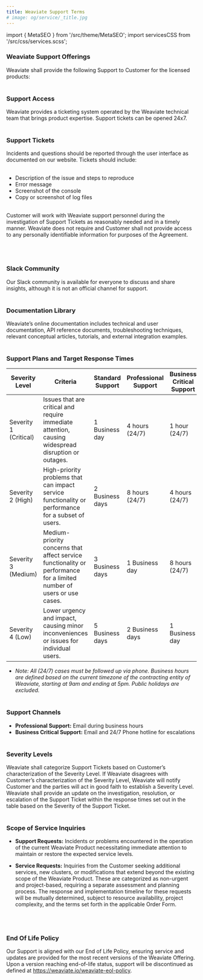 ```yaml
---
title: Weaviate Support Terms
# image: og/service/_title.jpg
---
```


import { MetaSEO } from '/src/theme/MetaSEO';
import servicesCSS from '/src/css/services.scss';
<MetaSEO img="og/service/_title.jpg" />


### **Weaviate Support Offerings**

Weaviate shall provide the following Support to Customer for the licensed products:
<br></br>

### **Support Access**

Weaviate provides a ticketing system operated by the Weaviate technical team that brings product expertise. Support tickets can be opened 24x7.
<br></br>

### **Support Tickets**

Incidents and questions should be reported through the user interface as documented on our website. Tickets should include:
  <br></br>

- Description of the issue and steps to reproduce
- Error message
- Screenshot of the console
- Copy or screenshot of log files
<br></br>


Customer will work with Weaviate support personnel during the investigation of Support Tickets as reasonably needed and in a timely manner. Weaviate does not require and Customer shall not provide access to any personally identifiable information for purposes of the Agreement.

<br></br>

### **Slack Community**

Our Slack community is available for everyone to discuss and share insights, although it is not an official channel for support.
<br></br>

### **Documentation Library**

Weaviate’s online documentation includes technical and user documentation, API reference documents, troubleshooting techniques, relevant conceptual articles, tutorials, and external integration examples.
<br></br>

### **Support Plans and Target Response Times**

| Severity Level | Criteria | Standard Support | Professional Support | Business Critical Support |
|----------------|----------|------------------|----------------------|---------------------------|
| Severity 1 (Critical) | Issues that are critical and require immediate attention, causing widespread disruption or outages. | 1 Business day | 4 hours (24/7) | 1 hour (24/7) |
| Severity 2 (High) | High-priority problems that can impact service functionality or performance for a subset of users. | 2 Business days | 8 hours (24/7) | 4 hours (24/7) |
| Severity 3 (Medium) | Medium-priority concerns that affect service functionality or performance for a limited number of users or use cases. | 3 Business days | 1 Business day | 8 hours (24/7) |
| Severity 4 (Low) | Lower urgency and impact, causing minor inconveniences or issues for individual users. | 5 Business days | 2 Business days | 1 Business day |

 - *Note: All (24/7) cases must be followed up via phone. Business hours are defined based on the current timezone of the contracting entity of Weaviate, starting at 9am and ending at 5pm. Public holidays are excluded.*
<br></br>

### **Support Channels**

- **Professional Support:** Email during business hours
- **Business Critical Support:** Email and 24/7 Phone hotline for escalations
<br></br>

### **Severity Levels**

Weaviate shall categorize Support Tickets based on Customer’s characterization of the Severity Level. If Weaviate disagrees with Customer’s characterization of the Severity Level, Weaviate will notify Customer and the parties will act in good faith to establish a Severity Level. Weaviate shall provide an update on the investigation, resolution, or escalation of the Support Ticket within the response times set out in the table based on the Severity of the Support Ticket.
<br></br>

### **Scope of Service Inquiries**

 - **Support Requests:** Incidents or problems encountered in the operation of the current Weaviate Product necessitating immediate attention to maintain or restore the expected service levels.

 - **Service Requests:** Inquiries from the Customer seeking additional services, new clusters, or modifications that extend beyond the existing scope of the Weaviate Product. These are categorized as non-urgent and project-based, requiring a separate assessment and planning process. The response and implementation timeline for these requests will be mutually determined, subject to resource availability, project complexity, and the terms set forth in the applicable Order Form.

<br></br>

### **End Of Life Policy**

Our Support is aligned with our End of Life Policy, ensuring service and updates are provided for the most recent versions of the Weaviate Offering. Upon a version reaching end-of-life status, support will be discontinued as defined at https://weaviate.io/weaviate-eol-policy.
